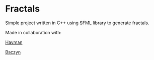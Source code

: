 # Fractals
Simple project written in C++ using SFML library to generate fractals.

Made in collaboration with:

[Havman](https://github.com/Havman "Igor Półchłopek")

[Baczyn](https://github.com/Baczyn "Mikołaj Baczyński")
